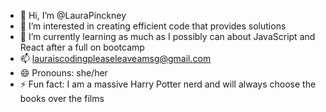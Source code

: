 - 👋 Hi, I’m @LauraPinckney
- 👀 I’m interested in creating efficient code that provides solutions
- 🌱 I’m currently learning as much as I possibly can about JavaScript and React after a full on bootcamp
- 📫 lauraiscodingpleaseleaveamsg@gmail.com
- 😄 Pronouns: she/her
- ⚡ Fun fact: I am a massive Harry Potter nerd and will always choose the books over the films
<!---
LauraPinckney/LauraPinckney is a ✨ special ✨ repository because its `README.md` (this file) appears on your GitHub profile.
You can click the Preview link to take a look at your changes.
--->
